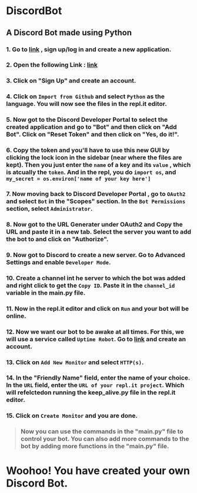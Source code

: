 # DiscordBot

## A Discord Bot made using Python

### 1. Go to [link](https://discord.com/developers/docs/intro) , sign up/log in and create a new application.

### 2. Open the following Link : [link](https://replit.com/) 

### 3. Click on "Sign Up" and create an account.

### 4. Click on `Import from Github` and select `Python`    as the language. You will now see the files in the repl.it editor.

### 5. Now got to the  Discord Developer Portal to select the created application and go to "Bot" and then click on "Add Bot". Click on "Reset Token" and then click on "Yes, do it!".

### 6. Copy the token and you'll have to use this new GUI by clicking the lock icon in the sidebar (near where the files are kept). Then you just enter the `name` of a key and its `value` , which is atcually the `token`. And in the repl, you do `import os`, and `my_secret = os.environ['name of your key here']`

### 7. Now moving back to Discord Developer Portal , go to `OAuth2` and select `Bot` in the "Scopes" section. In the `Bot Permissions` section, select `Administrator`.

### 8. Now got to the URL Generater under OAuth2 and Copy the URL and paste it in a new tab. Select the server you want to add the bot to and click on "Authorize".

### 9. Now got to Discord to create a new server. Go to Advanced Settings and enable `Developer Mode`.

### 10. Create a channel int he server to which the bot was added and right click to get the `Copy ID`. Paste it in the `channel_id` variable in the main.py file.

### 11. Now in the repl.it editor and click on `Run` and your bot will be online.

### 12. Now we want our bot to be awake at all times. For this, we will use a service called `Uptime Robot`. Go to [link](https://uptimerobot.com/) and create an account.

### 13. Click on `Add New Monitor` and select `HTTP(s)`.

### 14. In the "Friendly Name" field, enter the name of your choice. In the `URL` field, enter the `URL of your repl.it project`. Which will refelctedon running the keep_alive.py file in the repl.it editor.

### 15. Click on `Create Monitor` and you are done.


> ###  Now you can use the commands in the "main.py" file to control your bot. You can also add more commands to the bot by adding more functions in the "main.py" file.





# Woohoo! You have created your own Discord Bot.



